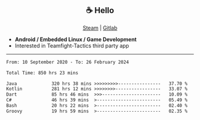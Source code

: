 <h2 align="center"> ☕ Hello </h2>

<p align="center">
  <a href="https://steamcommunity.com/id/Niforances/">Steam</a> |
  <a href="https://gitlab.com/niforances">Gitlab</a>
</p>

 - **Android / Embedded Linux / Game Development**
 - Interested in Teamfight-Tactics third party app

------

<!--START_SECTION:waka-->

```txt
From: 10 September 2020 - To: 26 February 2024

Total Time: 850 hrs 23 mins

Java             320 hrs 38 mins >>>>>>>>>----------------   37.70 %
Kotlin           281 hrs 12 mins >>>>>>>>-----------------   33.07 %
Dart             85 hrs 46 mins  >>>----------------------   10.09 %
C#               46 hrs 39 mins  >------------------------   05.49 %
Bash             20 hrs 22 mins  >------------------------   02.40 %
Groovy           19 hrs 59 mins  >------------------------   02.35 %
```

<!--END_SECTION:waka-->

